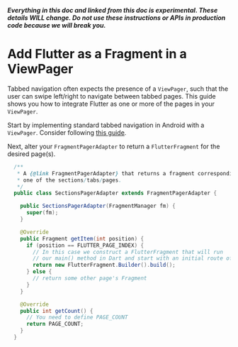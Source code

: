 _**Everything in this doc and linked from this doc is experimental. These details WILL change. Do not use these instructions or APIs in production code because we will break you.**_

# Add Flutter as a Fragment in a ViewPager

Tabbed navigation often expects the presence of a `ViewPager`, such that the user can swipe left/right to navigate between tabbed pages. This guide shows you how to integrate Flutter as one or more of the pages in your `ViewPager`.

Start by implementing standard tabbed navigation in Android with a `ViewPager`. Consider following [this guide](https://developer.android.com/training/implementing-navigation/lateral).

Next, alter your `FragmentPagerAdapter` to return a `FlutterFragment` for the desired page(s).

```java
  /**
   * A {@link FragmentPagerAdapter} that returns a fragment corresponding to
   * one of the sections/tabs/pages.
   */
  public class SectionsPagerAdapter extends FragmentPagerAdapter {

    public SectionsPagerAdapter(FragmentManager fm) {
      super(fm);
    }

    @Override
    public Fragment getItem(int position) {
      if (position == FLUTTER_PAGE_INDEX) {
        // In this case we construct a FlutterFragment that will run
        // our main() method in Dart and start with an initial route of "/".
        return new FlutterFragment.Builder().build();
      } else {
        // return some other page's Fragment
      }
    }

    @Override
    public int getCount() {
      // You need to define PAGE_COUNT
      return PAGE_COUNT;
    }
  }
```